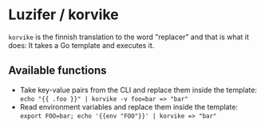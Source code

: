 # Luzifer / korvike

`korvike` is the finnish translation to the word "replacer" and that is what it does: It takes a Go template and executes it.

## Available functions

- Take key-value pairs from the CLI and replace them inside the template:  
`echo "{{ .foo }}" | korvike -v foo=bar => "bar"`
- Read environment variables and replace them inside the template:  
`export FOO=bar; echo '{{env "FOO"}}' | korvike => "bar"`
